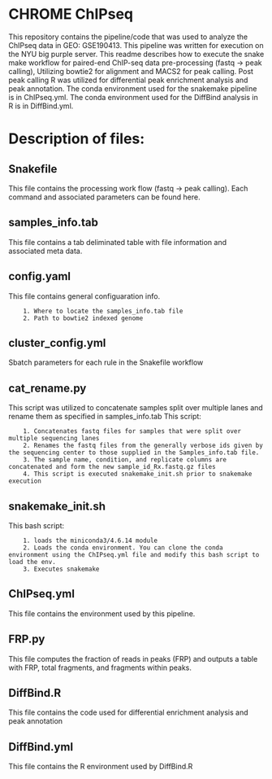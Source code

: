 # CHROME ChIPseq
This repository contains the pipeline/code that was used to analyze the ChIPseq data in GEO: GSE190413. This pipeline was written for execution on the NYU big purple server. This readme describes how to execute the snake make workflow for paired-end ChIP-seq data pre-processing (fastq -> peak calling), Utilizing bowtie2 for alignment and MACS2 for peak calling. Post peak calling R was utilized for differential peak enrichment analysis and peak annotation. The conda environment used for the snakemake pipeline is in ChIPseq.yml. The conda environment used for the DiffBind analysis in R is in DiffBind.yml.

# Description of files:
## Snakefile
This file contains the processing work flow (fastq -> peak calling). Each command and associated parameters can be found here.
## samples_info.tab
This file contains a tab deliminated table with file information and associated meta data.
## config.yaml
This file contains general configuaration info.

		1. Where to locate the samples_info.tab file
		2. Path to bowtie2 indexed genome
## cluster_config.yml
Sbatch parameters for each rule in the Snakefile workflow
## cat_rename.py
This script was utilized to concatenate samples split over multiple lanes and rename them as specified in samples_info.tab
This script:

		1. Concatenates fastq files for samples that were split over multiple sequencing lanes
		2. Renames the fastq files from the generally verbose ids given by the sequencing center to those supplied in the Samples_info.tab file.
		3. The sample name, condition, and replicate columns are concatenated and form the new sample_id_Rx.fastq.gz files
		4. This script is executed snakemake_init.sh prior to snakemake execution
## snakemake_init.sh
This bash script:

		1. loads the miniconda3/4.6.14 module
		2. Loads the conda environment. You can clone the conda environment using the ChIPseq.yml file and modify this bash script to load the env.
		3. Executes snakemake
## ChIPseq.yml
This file contains the environment used by this pipeline.
 
## FRP.py
This file computes the fraction of reads in peaks (FRP) and outputs a table with FRP, total fragments, and fragments within peaks.

## DiffBind.R
This file contains the code used for differential enrichment analysis and peak annotation

## DiffBind.yml
This file contains the R environment used by DiffBind.R